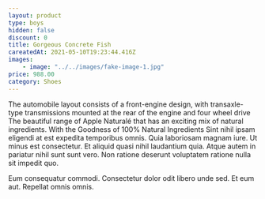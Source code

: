 ```yaml
---
layout: product
type: boys
hidden: false
discount: 0
title: Gorgeous Concrete Fish
careatedAt: 2021-05-10T19:23:44.416Z
images:
    - image: "../../images/fake-image-1.jpg"
price: 988.00
category: Shoes
---
```

The automobile layout consists of a front-engine design, with transaxle-type transmissions mounted at the rear of the engine and four wheel drive
The beautiful range of Apple Naturalé that has an exciting mix of natural ingredients. With the Goodness of 100% Natural Ingredients
Sint nihil ipsam eligendi at est expedita temporibus omnis. Quia laboriosam magnam iure. Ut minus est consectetur. Et aliquid quasi nihil laudantium quia. Atque autem in pariatur nihil sunt sunt vero. Non ratione deserunt voluptatem ratione nulla sit impedit quo.
 Eum consequatur commodi. Consectetur dolor odit libero unde sed. Et eum aut. Repellat omnis omnis.
